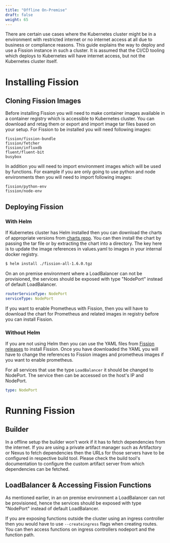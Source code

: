 ```yaml
---
title: "Offline On-Premise"
draft: false
weight: 65
---
```


There are certain use cases where the Kubernetes cluster might be in a environment with restricted internet or no internet access at all due to business or compliance reasons. This guide explains the way to deploy and use a Fission instance in such a cluster. It is assumed that the CI/CD tooling which deploys to Kubernetes will have internet access, but not the Kubernetes cluster itself.

# Installing Fission

## Cloning Fission Images

Before installing Fission you will need to make container images available in a container registry which is accessible to Kubernetes cluster. You can download and retag them or export and import image tar files based on your setup. For Fission to be installed you will need following images:

```
fission/fission-bundle
fission/fetcher
fission/influxdb
fluent/fluent-bit
busybox
```

In addition you will need to import environment images which will be used by functions. For example if you are only going to use python and node environments then you will need to import following images:

```
fission/python-env
fission/node-env
```

## Deploying Fission

### With Helm

If Kubernetes cluster has Helm installed then you can download the charts of appropriate versions from [charts repo](https://github.com/fission/fission-charts). You can then install the chart by passing the tar file or by extracting the chart into a directory. The key here is to update the image references in values.yaml to images in your internal docker registry.

```bash
$ helm install ./fission-all-1.6.0.tgz
```

On an on premise environment where a LoadBalancer can not be provisioned, the services should be exposed with type "NodePort" instead of default LoadBalancer.

```yaml
routerServiceType: NodePort
serviceType: NodePort
```

If you want to enable Prometheus with Fission, then you will have to download the chart for Prometheus and related images in registry before you can install Fission.

### Without Helm

If you are not using Helm then you can use the YAML files from [Fission releases](https://github.com/fission/fission/releases) to install Fission. Once you have downloaded the YAML you will have to change the references to Fission images and prometheus images if you want to enable prometheus.

For all services that use the type `LoadBalancer` it should be changed to NodePort. The service then can be accessed on the host's IP and NodePort.

```yaml
type: NodePort
```

# Running Fission

## Builder

In a offline setup the builder won't work if it has to fetch dependencies from the internet. If you are using a private artifact manager such as Artifactory or Nexus to fetch dependencies then the URLs for those servers have to be configured  in respective build tool. Please check the build tool's documentation to configure the custom artifact server from which dependencies can be fetched.

## LoadBalancer & Accessing Fission Functions

As mentioned earlier, in an on premise environment a LoadBalancer can not be provisioned, hence the services should be exposed with type "NodePort" instead of default LoadBalancer. 

If you are exposing functions outside the cluster using an ingress controller then you would have to use `--createingress` flags when creating routes. You can then access functions on ingress controllers nodeport and the function path.
